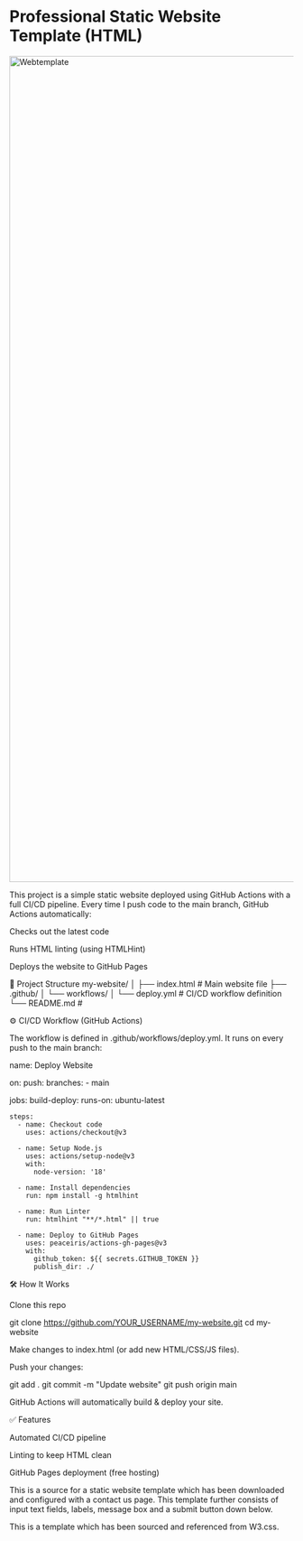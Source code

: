 # Professional Static Website Template (HTML) 
<img width="2664" height="1464" alt="Webtemplate" src="https://github.com/user-attachments/assets/41fcf663-9e61-4500-bb97-032f1405ddf0" />

This project is a simple static website deployed using GitHub Actions with a full CI/CD pipeline.
Every time I push code to the main branch, GitHub Actions automatically:

Checks out the latest code

Runs HTML linting (using HTMLHint)

Deploys the website to GitHub Pages

📂 Project Structure
my-website/
│
├── index.html         # Main website file
├── .github/
│   └── workflows/
│       └── deploy.yml # CI/CD workflow definition
└── README.md          #

⚙️ CI/CD Workflow (GitHub Actions)

The workflow is defined in .github/workflows/deploy.yml.
It runs on every push to the main branch:

name: Deploy Website

on:
  push:
    branches:
      - main

jobs:
  build-deploy:
    runs-on: ubuntu-latest

    steps:
      - name: Checkout code
        uses: actions/checkout@v3

      - name: Setup Node.js
        uses: actions/setup-node@v3
        with:
          node-version: '18'

      - name: Install dependencies
        run: npm install -g htmlhint

      - name: Run Linter
        run: htmlhint "**/*.html" || true

      - name: Deploy to GitHub Pages
        uses: peaceiris/actions-gh-pages@v3
        with:
          github_token: ${{ secrets.GITHUB_TOKEN }}
          publish_dir: ./

🛠️ How It Works

Clone this repo

git clone https://github.com/YOUR_USERNAME/my-website.git
cd my-website


Make changes to index.html (or add new HTML/CSS/JS files).

Push your changes:

git add .
git commit -m "Update website"
git push origin main


GitHub Actions will automatically build & deploy your site.

✅ Features

Automated CI/CD pipeline

Linting to keep HTML clean

GitHub Pages deployment (free hosting)

This is a source for a static website template which has been downloaded and configured with a contact us page. This template further consists of input text fields, labels, message box and a submit button down below.

This is a template which has been sourced and referenced from W3.css.
